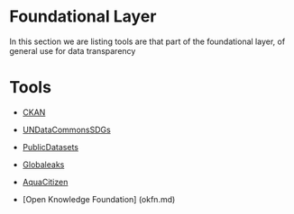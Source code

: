 # Foundational Layer

In this section we are listing tools are that part of the foundational layer, of general use for data transparency 

# Tools

- [CKAN](ckan.md)
  
- [UNDataCommonsSDGs](UNDataCommonsSDGs.md)

- [PublicDatasets](PublicDatasets.md)
- [Globaleaks](Globaleaks.md)
  
- [AquaCitizen](AquaCitizen.md)
- [Open Knowledge Foundation] (okfn.md)
